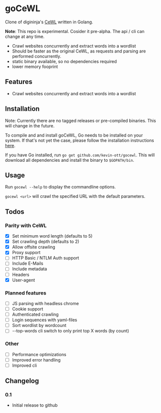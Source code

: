 # goCeWL

Clone of digininja's [CeWL](https://github.com/digininja/CeWL) written in Golang.

**Note**: This repo is experimental. Cosider it pre-alpha. The api / cli can change at any time.

- Crawl websites concurrently and extract words into a wordlist
- Should be faster as the original CeWL, as requests and parsing are performed concurrently. 
- static binary available, so no dependencies required
- lower memory fooprint

## Features
- Crawl websites concurrently and extract words into a wordlist

## Installation

Note: Currently there are no tagged releases or pre-compiled binaries. This will change in the future. 

To compile and and install goCeWL, Go needs to be installed on your system. If that's not yet the case, please follow the installation instructions [here](https://golang.org/doc/install).

If you have Go installed, run `go get github.com/kevin-ott/gocewl`. This will download all dependencies and install the binary to `$GOPATH/bin`. 

## Usage
Run `gocewl --help` to display the commandline options.

`gocewl <url>` will crawl the specified URL with the default parameters. 

## Todos

### Parity with CeWL
- [x] Set minimum word length (defaults to 5)
- [x] Set crawling depth (defaults to 2)
- [x] Allow offsite crawling
- [x] Proxy support
- [ ] HTTP Basic / NTLM Auth support
- [ ] Include E-Mails
- [ ] Include metadata
- [ ] Headers 
- [x] User-agent

### Planned features
- [ ] JS parsing with headless chrome
- [ ] Cookie support
- [ ] Authenticated crawling
- [ ] Login sequences with yaml-files
- [ ] Sort wordlist by wordcount
- [ ] --top-words cli switch to only print top X words (by count)
### Other 
- [ ] Performance optimizations
- [ ] Improved error handling
- [ ] Improved cli

## Changelog

### 0.1
- Initial release to github